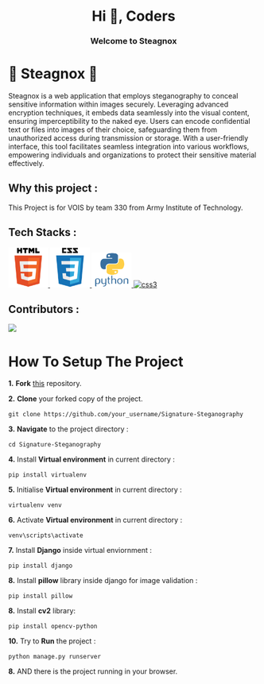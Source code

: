 

<h1 align="center">Hi 👋, Coders</h1>
<h3 align="center">Welcome to Steagnox</h3>

# 🎇 Steagnox 🎇
Steagnox is a web application that employs steganography to conceal sensitive information within images securely. Leveraging advanced encryption techniques, it embeds data seamlessly into the visual content, ensuring imperceptibility to the naked eye. Users can encode confidential text or files into images of their choice, safeguarding them from unauthorized access during transmission or storage. With a user-friendly interface, this tool facilitates seamless integration into various workflows, empowering individuals and organizations to protect their sensitive material effectively.

<h2> Why this project : </h2>

This Project is for VOIS by team 330 from Army Institute of Technology.


<h2 align="left"> Tech Stacks :</h2>
<p align="left"> <a href="https://www.w3.org/html/" target="_blank" rel="noreferrer"> <img src="https://raw.githubusercontent.com/devicons/devicon/master/icons/html5/html5-original-wordmark.svg" alt="html5" width="80" height="80"/><a href="https://www.w3schools.com/css/" target="_blank" rel="noreferrer"> <img src="https://raw.githubusercontent.com/devicons/devicon/master/icons/css3/css3-original-wordmark.svg" alt="css3" width="80" height="80"/> </a><a href="https://www.w3schools.com/python/" target="_blank" rel="noreferrer"> <img src="https://raw.githubusercontent.com/devicons/devicon/master/icons/python/python-original-wordmark.svg" alt="css3" width="80" height="70"/> </a><a href="https://www.w3schools.com/python/" target="_blank" rel="noreferrer"> <img src="https://logos-download.com/wp-content/uploads/2019/06/Django_Logo.png" alt="css3" width="100" height="50"/> </a>
 </p>
  <h2 align="left">Contributors :</h2>
<a href="https://github.com/AryanDeswal/Steagnox/graphs/contributors">
    <img src="https://contrib.rocks/image?repo=AryanDeswal/Steagnox" />
  </a>
  
  

# How To Setup The Project

**1.** **Fork** [this](https://github.com/dheerajrao20/Signature-Steganography) repository.

**2.** **Clone** your forked copy of the project.

```
git clone https://github.com/your_username/Signature-Steganography
```

**3.** **Navigate** to the project directory :

```
cd Signature-Steganography
```

**4.** Install **Virtual environment** in current directory :

```
pip install virtualenv
```

**5.** Initialise **Virtual environment** in current directory :

```
virtualenv venv
```

**6.** Activate **Virtual environment** in current directory :

```
venv\scripts\activate
```
**7.** Install **Django** inside virtual enviornment :

```
pip install django
```
**8.** Install **pillow** library inside django for image validation :

```
pip install pillow
```
**8.** Install **cv2** library:

```
pip install opencv-python
```
**10.** Try to **Run** the project :

```
python manage.py runserver
```


**8.** AND there is the project running in your browser.

